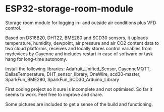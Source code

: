 # ESP32-storage-room-module
Storage room module for logging in- and outside air conditions plus VFD control.

Based on DS18B20, DHT22, BME280 and SCD30 sensors, it uploads temperature, humidity, dewpoint, air pressure and air CO2 content data to two cloud platforms, receives and locally stores control variables from mydevices by Cayenne and includes restart in case of software or task hang for long-time autonomy.

Install the following libraries: Adafruit_Unified_Sensor, CayenneMQTT, DallasTemperature, DHT_sensor_library, OneWire, scd30-master, SparkFun_BME280, SparkFun_SCD30_Arduino_Library

First coding project so it sure is incomplete and not optimised. So far it seems to work. Feel free to improve and share.

Some pictures are included to get a sense of the build and functioning.
